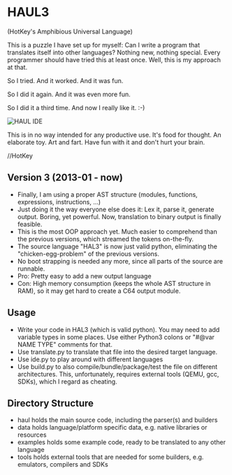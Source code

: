 # HAUL3
(HotKey's Amphibious Universal Language)

This is a puzzle I have set up for myself: Can I write a program that translates itself into other languages? Nothing new, nothing special. Every programmer should have tried this at least once. Well, this is my approach at that.

So I tried. And it worked. And it was fun.

So I did it again. And it was even more fun.

So I did it a third time. And now I really like it. :-)

![HAUL IDE](https://github.com/hotkeymuc/haul/tree/master/haul3/data/ide_screenshot000.png "HAUL IDE")


This is in no way intended for any productive use. It's food for thought. An elaborate toy. Art and fart.
Have fun with it and don't hurt your brain.

//HotKey


## Version 3 (2013-01 - now)
* Finally, I am using a proper AST structure (modules, functions, expressions, instructions, ...)
* Just doing it the way everyone else does it: Lex it, parse it, generate output. Boring, yet powerful. Now, translation to binary output is finally feasible.
* This is the most OOP approach yet. Much easier to comprehend than the previous versions, which streamed the tokens on-the-fly.
* The source language "HAL3" is now just valid python, eliminating the "chicken-egg-problem" of the previous versions.
* No boot strapping is needed any more, since all parts of the source are runnable.
* Pro: Pretty easy to add a new output language
* Con: High memory consumption (keeps the whole AST structure in RAM), so it may get hard to create a C64 output module.

## Usage
* Write your code in HAL3 (which is valid python). You may need to add variable types in some places. Use either Python3 colons or "#@var NAME TYPE" comments for that.
* Use translate.py to translate that file into the desired target language.
* Use ide.py to play around with different languages
* Use build.py to also compile/bundle/package/test the file on different architectures. This, unfortunately, requires external tools (QEMU, gcc, SDKs), which I regard as cheating.

## Directory Structure
* haul holds the main source code, including the parser(s) and builders
* data holds language/platform specific data, e.g. native libraries or resources
* examples holds some example code, ready to be translated to any other language
* tools holds external tools that are needed for some builders, e.g. emulators, compilers and SDKs
